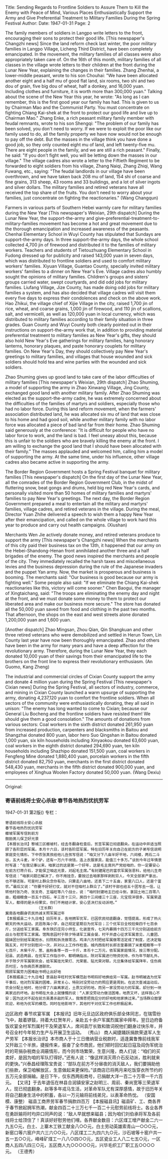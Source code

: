 Title: Sending Regards to Frontline Soldiers to Assure Them to Kill the Enemy with Peace of Mind, Various Places Enthusiastically Support the Army and Give Preferential Treatment to Military Families During the Spring Festival
Author:
Date: 1947-01-31
Page: 2

The family members of soldiers in Langpo write letters to the front, encouraging their sons to protect their good life.
[This newspaper's Changzhi news] Since the land reform check last winter, the poor military families in Langpo Village, Licheng Third District, have been completely emancipated. In the movement, the military families of all classes were also appropriately taken care of. On the 16th of this month, military families of all classes in the village wrote letters to their children at the front during the Lunar New Year, explaining the changes in their families. Zhang Zhenhai, a lower-middle peasant, wrote to his son Chouhai: "We have been allocated another eight and a half mu of good flat land, six rooms, two shi and two dou of grain, five big dou of wheat, half a donkey, and 16,000 yuan. Including clothes and furniture, it is worth more than 300,000 yuan." Talking about the scene of the New Year this year, he wrote: "As long as I can remember, this is the first good year our family has had. This is given to us by Chairman Mao and the Communist Party. You must concentrate on fighting Chiang Kai-shek at the front to protect our good life and live up to Chairman Mao." Zhang Enke, a rich peasant military family member with feudal remnants, wrote to his son Shengqi: "The problem of our family has been solved, you don't need to worry. If we were to exploit the poor like our family used to do, all the family property we have now would not be enough to pay off the debt. But the masses in the village think you have done a good job, so they only counted eight mu of land, and left twenty-five mu. There are eight people in the family, and we are still a rich peasant." Finally, he said: "If you don't fight well, you will be letting down the masses in our village." The village cadres also wrote a letter to the Fiftieth Regiment to be forwarded to eight soldiers from his village, Zhang Naiqi, Zhang Zhiqi, Wang Fuwang, etc., saying: "The feudal landlords in our village have been overthrown, and we have taken back 208 mu of land, 154 shi of coarse and fine grains, 313 sheep, 43 rooms and 33 buildings, and a lot of silver ingots and silver dollars. The military families and retired veterans have all received the top share of the fruits. You don't need to worry about your families, just concentrate on fighting the reactionaries."
                  (Wang Changqun)

Farmers in various parts of Southern Hebei warmly care for military families during the New Year
[This newspaper's Weixian, 29th dispatch] During the Lunar New Year, the support-the-army and give-preferential-treatment-to-military-families movement has become a hot and great movement due to the thorough emancipation and increased awareness of the peasants. Chenhai Elementary School in Wuyi County has stipulated that Sundays are support-the-army days. In three support-the-army days, the whole school collected 4,700 jin of firewood and distributed it to the families of military workers. Teachers and students of Tietouzhuang Elementary School in Fudong dressed up for publicity and raised 143,000 yuan in seven days, which was distributed to frontline soldiers and used to comfort military workers' families. Xiyuan Village, Guantao County, specially invited military workers' families to a dinner on New Year's Eve. Village cadres also humbly sought the opinions of military families. Children's groups and sisters' groups carried water, swept courtyards, and did odd jobs for military families. Liufang Village, Jize County, has made doing odd jobs for military families a system, and has also decided that village cadres will visit them every five days to express their condolences and check on the above work. Hao Zhikui, the village chief of Xijie Village in the city, raised 1,700 jin of rice, wheat, and coarse grains, 1,000 jin of firewood, and 110 jin of scallions, salt, and vermicelli, as well as 120,000 yuan in local currency, which was distributed to military families according to their family situation in three grades. Guan County and Wuyi County both clearly pointed out in their instructions on support-the-army work that, in addition to providing material preferential treatment to military families as New Year's gifts, they should also hold New Year's Eve gatherings for military families, hang honorary lanterns, honorary plaques, and paste honorary couplets for military families. On New Year's Day, they should collectively pay New Year's greetings to military families, and villages that house wounded and sick soldiers should hold tea and wine parties with the wounded and sick soldiers.

Zhao Shuming gives up good land to take care of the labor difficulties of military families
[This newspaper's Weixian, 29th dispatch] Zhao Shuming, a model of supporting the army in Zhao Xinwang Village, Jing County, exchanged good land with another military family. After Zhao Shuming was elected as the support-the-army cadre, he was extremely concerned about the difficulties of the families of martyrs and soldiers, especially those who had no labor force. During this land reform movement, when the farmers' association distributed land, he was allocated six mu of land that was close to his home and had good soil, while another military family with no labor force was allocated a piece of bad land far from their home. Zhao Shuming said generously at the conference: "It is difficult for people who have no labor force to work, and the land is bad. I feel uneasy about this, because this is unfair to the soldiers who are bravely killing the enemy at the front. I am willing to exchange the good land that I should have been allocated with their family." The masses applauded and welcomed him, calling him a model of supporting the army. At the same time, under his influence, other village cadres also became active in supporting the army.

The Border Region Government hosts a Spring Festival banquet for military families
[This newspaper's dispatch] On the first day of the Lunar New Year, all the comrades of the Border Region Government Club, in the midst of fluttering snow, beat gongs and drums, held big red New Year's cards, and personally visited more than 50 homes of military families and martyrs' families to pay New Year's greetings. The next day, the Border Region Government prepared a meal to entertain all the military and martyrs' families, village cadres, and retired veterans in the village. During the meal, Director Yuan Zhihe delivered a speech to wish them a happy New Year after their emancipation, and called on the whole village to work hard this year to produce and carry out health campaigns.
          (Xiushan)

Merchants Wen Jie actively donate money, and retired veterans produce to support the army
[This newspaper's Changzhi news] When the merchants of this city paid their business tax on the 13th, it happened that our army on the Hebei-Shandong-Henan front annihilated another three and a half brigades of the enemy. The good news inspired the merchants and people of the city. They immediately recalled the harsh taxes and miscellaneous levies and the business depression during the rule of the Japanese invaders and the puppet Yan army. Now, the market is prosperous and business is booming. The merchants said: "Our business is good because our army is fighting well." Some people also said: "If we eliminate the Chiang Kai-shek reactionaries like this, victory will come sooner." Chen Baogui, the manager of Xingtaichang, said: "The troops are eliminating the enemy day and night at the front, and we must donate some money to them to protect our liberated area and make our business more secure." The store has donated all the 50,000 yuan saved from food and clothing in the past two months. That afternoon, the shops on the east and west streets alone donated 1,200,000 yuan and 1,600 yuan.

[Another dispatch] Zhao Mingsan, Zhou Qian, Qin Shangkuan and other three retired veterans who were demobilized and settled in Herun Town, Lin County last year have now been thoroughly emancipated. Zhao and others have been in the army for many years and have a deep affection for the revolutionary army. Therefore, during the Lunar New Year, they each donated 10,000 yuan of their savings from their emancipated life to the brothers on the front line to express their revolutionary enthusiasm.
        (An Guomo, Kang Zheng)

The industrial and commercial circles of Cixian County support the army and donate 4 million yuan during the Spring Festival
[This newspaper's Cixian news] During the Spring Festival, all sectors of industry, commerce, and mining in Cixian County launched a warm upsurge of supporting the army, donating 4,237,120 yuan to comfort the frontline soldiers. When all sectors of the community were enthusiastically donating, they all said in unison: "The enemy has long wanted to come to Cixian; because our General Liu Bocheng and the frontline soldiers have resisted them! We should give them a good consolation." The amounts of donations from various sectors: Coal workers in the sixth district donated 261,950 yuan from increased production, carpenters and blacksmiths in Baitou and Shangzhai donated 800 yuan, labor hero Suo Qingshan in Baitou donated 1,000 yuan, six kiln households including Xinyaokou donated 63,600 yuan, coal workers in the eighth district donated 294,690 yuan, ten kiln households including Shazhipo donated 151,500 yuan, coal workers in Fengfeng Mine donated 1,880,400 yuan, porcelain workers in the fifth district donated 82,750 yuan, merchants in the first district donated 548,430 yuan, merchants in the fifth district donated 900,000 yuan, and employees of Xinghua Woolen Factory donated 50,000 yuan.
                (Wang Dexiu)



<hr /> 

Original: 


### 寄语前线将士安心杀敌  春节各地热烈优抗劳军

1947-01-31
第2版()
专栏：

    寄语前线将士安心杀敌
    春节各地热烈优抗劳军
    榔坡军属写信到前方
    鼓励男儿保卫好光景
    【本报长治讯】黎城三区榔坡村，经去冬翻身检查后，贫苦军属已彻底翻央。在运动中并适当照顾了各阶层的军属。本月十六日，该村各阶层军属，特在旧历年关向自己在前方的子弟写信说明家庭变化情形。下中农张真孩给他儿丑孩写信说：“咱又分下八亩半好平地，六间楼，两石二斗谷，五大斗麦，半个驴，还有一万六千块钱，连上衣服家具，能值三十多万。”谈到今年过年情景时写道：“在我记事以来，咱家过的这是第一个好年，这是毛主席共产党给咱的，你一定要安心在前方打蒋介石，才能保卫咱这光景，对起毛主席。”有封建尾巴的富农军属张恩科，给他儿生奇写信说：“咱家问题已解决了，你不用挂念，要按过去咱家那样剥削穷人，今天全部家产拿出，也不够还账，可是村上群众念你有功，只算走八亩地，还丢下二十五亩，家里八口人，还是个富农。”最后又说：“你要不好好打仗，就对不住咱村上群众了。”该村干部也给五十团写去一信，让转他村张乃奇、张支奇、王福旺等八个战士，说：“咱村封建地主已经斗倒，拿回土地二百零八亩，粗细粮食一百五十四石，羊三百十三只，房四十三间楼三十三座，元宝现洋很多，军属荣退军人，都得的是头份果实，你们不用结计家，安心坚决打反动派吧。”
                  （王长群）
    冀南各地翻身农民热诚关照军属过年
    【本报威县二十九日电】旧历年关，各地拥军优军，已因农民彻底翻身，觉悟提高，形成了热火朝天的伟大运动。武邑陈海小学，自己规定星期日为优军日；三个优军日全校拾柴四千七百余斤，分送给军工家属。阜东铁匹庄完小师生，化装宣传，七天内募捐十四万三千元分别送给前方战士与慰劳军工家属。馆陶息园村于除夕特请军工属会餐，村干并虚心征求军属意见，儿童团、姐妹团分别给军属担水、扫院和拆洗做零活。鸡泽六方村把给军属做零活定成了制度，还决定每隔五天，村干分别慰问一次，并对以上工作作检查。城内西街村长郝志奎募捐了米麦粗粮等一千七百斤，木柴千斤，葱、盐粉条等一百一十斤，本币十二万元，依军属家庭情况，按三等分配。冠县、武邑两县，在优军工作指示中，都明确指出，除对军属进行物资优待，作为年节献礼外，并于除夕开军属联欢会，给军属挂光荣灯、光荣匾、贴光荣对联。元旦集体给军属拜年，住伤病员村庄，与伤病员茶酒联欢。
    照顾军属劳力困难赵书明让出好地
    【本报威县二十九日电】景县赵辛旺村优军模范赵书明将好地换给另一军属。赵书明被选为优军干事后，他对烈军属的困难，异常关心，特别对没劳动力的照应更是周到。在这次查减运动后，农会分配土地时，他分得了六亩离家近，土质又好的地，而另一家没劳动力的军属，却分到一块离家远的坏地。赵书明在大会上就慷慨的说：“人家没劳动力做活困难，地质又坏，这样我心不安；因为这对不起在前方英勇杀敌的军人，我情愿把我应分的好地和他家换过来。”当场群众鼓掌欢迎，称他为优军的模范。同时在他影响下，其他村干对优军工作也积极起来。
  边区政府  春节欢宴军属
    【本报讯】旧年元旦边区政府俱乐部全体同志，在瑞雪纷飞中，敲着锣鼓，持着大红贺年片，亲赴五十余户军属烈属家中拜年。翌日边府备饭欢宴全村军烈属村干及荣退军人，席间袁厅长致和致词祝他们翻身过快乐年，并号召全村今年努力生产与开展卫生运动。
          （秀山）
    商人闻捷踊跃捐款荣退军人生产劳军
    【本报长治讯】本市商人于十三日缴纳营业税款时，适逢冀鲁豫前线我军又歼敌三个半旅，捷报传来，振奋了全市商民，他们顿时回忆起日寇及阎伪军统治时的苛捐杂税商业凋蔽情形，而今则市场繁荣，生意兴隆，商人们说：“咱们的买卖好，是因为咱的军队打得好。”还有人说：“像这样消灭蒋介石反动派，胜利就来的更快。”兴泰昌经理陈宝贵说：“部队在前方不分昼夜的消灭敌人，我们要捐助他们些款，保卫咱解放区，生意做起来更保险。”该商店已将两月来吃饭穿衣所节约的五万元全部捐输。是日下午，仅东西两街商号，已捐献大洋一百二十万零一千六百元。
    【又讯】于去年退伍在林县合润镇安家之赵明三、周前、秦尚宽等三荣退军人，现已彻底翻身。赵等多年戎马生活，对革命军队尤有深厚感情，故于旧历年关将自己翻身生活中的积蓄，各以一万元输将前线弟兄，以表革命热忱。
        （安国模、康整）
    磁县工商界劳军春节捐款四百万
    【本报磁县讯】磁县矿、工、商各界于春节掀起拥军热潮，献金四百二十三万七千一百二十元慰劳前线将士。各业各界在勇跃输将时均异口同声的说：“敌人早就想来磁县；因为咱们刘伯承将军及各前线将士给顶住了！真该好好慰劳他们哩。各界献金数目：六区煤工增产献金二六一九五○元，白土、上寨木工铁工献金八○○元，白土劳动英雄索青山一○○○元，新窑口等六窑户共六三六○○元，八区煤工二九四六九○元，沙石坡等十窑户共一五一五○○元，峰峰矿煤工一八八○四○○元，五区瓷业工人八二七五○元，一区商人五四八四三○元，五区商人九○○○○○元，兴华毛织工厂职工五○○○○元。
                （王德秀）
